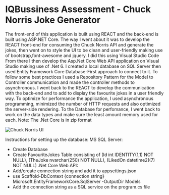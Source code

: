 # IQBussiness Assessment - Chuck Norris Joke Generator

The front-end of this application is built using REACT and the back-end is built using ASP.NET Core. 
The way I went about it was to develop the REACT front-end for consuming the Chuck Norris API and generate the jokes, then went on to style the UI to be clean and user-friendly making use of bootstrap,font-awesome and jquery. I did this using Visual Studio Code
From there I then develop the Asp.Net Core Web API application on Visual Studio making use of .Net 6. I created a local database on SQL Server then used Entity Framework Core Database-First approach to connect to it. To follow some best practices I used a Repository Pattern for the Model to Controller communication and made the controller methods to asynchronous. 
I went back to the REACT to develop the communication with the back-end and to add to display the favourite jokes in a user friendly way. 
To optimize for performance the application, I used asynchronous programming, minimized the number of HTTP requests and also optimized the server-side rendering. 
To the Database for perfomance, I went back to work on the data types and make sure the least amount memory used for each. 
Note: The .Net Core is in zip format


![Chuck Norris UI](https://user-images.githubusercontent.com/36505493/224235189-a42bc4ec-ab62-4ec6-8263-3fc3efd85d09.jpg)


Instructions for setting up the database:
MS SQL Server:
  - Create Database
  - Create FavouriteJokes Table consisting of (Id int IDENTITY(1,1) NOT NULL), (TheJoke nvarchar(250) NOT NULL), (LikedOn datetime2](7) NOT NULL)
.Net Core Web API:
  - Add/create connection string and add it to appsettings.json 
  - use Scaffold-DbContext {connection string} Microsoft.EntityFrameworkCore.SqlServer -OutputDir Models
  - Add the connection string as a SQL service on the program.cs file 
